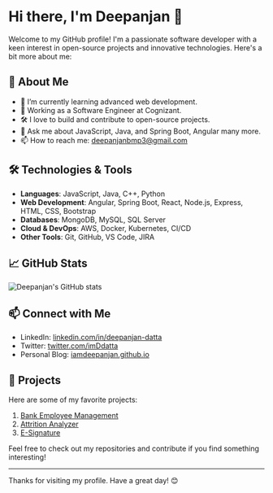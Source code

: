 # Hi there, I'm Deepanjan 👋

Welcome to my GitHub profile! I'm a passionate software developer with a keen interest in open-source projects and innovative technologies. Here's a bit more about me:

## 🚀 About Me

- 🌱 I’m currently learning advanced web development.
- 💼 Working as a Software Engineer at Cognizant.
- 🛠️ I love to build and contribute to open-source projects.
- 💬 Ask me about JavaScript, Java, and Spring Boot, Angular many more.
- 📫 How to reach me: [deepanjanbmp3@gmail.com](mailto:deepanjanbmp3@gmail.com)

## 🛠️ Technologies & Tools

- **Languages**: JavaScript, Java, C++, Python
- **Web Development**: Angular, Spring Boot, React, Node.js, Express, HTML, CSS, Bootstrap
- **Databases**: MongoDB, MySQL, SQL Server
- **Cloud & DevOps**: AWS, Docker, Kubernetes, CI/CD
- **Other Tools**: Git, GitHub, VS Code, JIRA

## 📈 GitHub Stats

![Deepanjan's GitHub stats](https://github-readme-stats.vercel.app/api?username=iamdeepanjan&show_icons=true&theme=radical)

## 📫 Connect with Me

- LinkedIn: [linkedin.com/in/deepanjan-datta](https://www.linkedin.com/in/deepanjan-datta-68843323b/)
- Twitter: [twitter.com/imDdatta](https://twitter.com/imDdatta)
- Personal Blog: [iamdeepanjan.github.io](https://iamdeepanjan.github.io/basic_portfolio_project/)

## 🌟 Projects

Here are some of my favorite projects:

1. [Bank Employee Management](https://github.com/iamdeepanjan/Bank-Employee-Management)
2. [Attrition Analyzer](https://github.com/iamdeepanjan/attrition-analyzer)
3. [E-Signature](https://github.com/iamdeepanjan/eSignature)

Feel free to check out my repositories and contribute if you find something interesting!

---

Thanks for visiting my profile. Have a great day! 😊

<!---
deezy21/deezy21 is a ✨ special ✨ repository because its `README.md` (this file) appears on your GitHub profile.
You can click the Preview link to take a look at your changes.
--->
